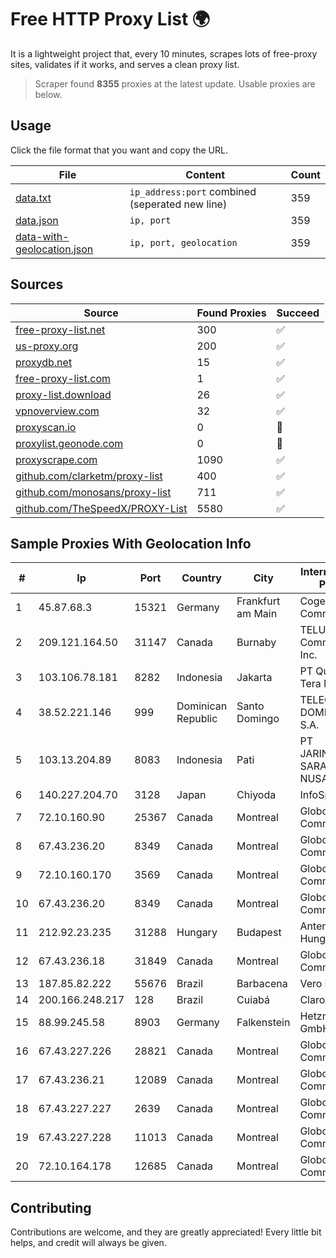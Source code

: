 
# Free HTTP Proxy List 🌍

It is a lightweight project that, every 10 minutes, scrapes lots of free-proxy sites, validates if it works, and serves a clean proxy list.


> Scraper found **8355** proxies at the latest update. Usable proxies are below.

## Usage

Click the file format that you want and copy the URL.


|File|Content|Count|
|----|-------|-----|
|[data.txt](https://raw.githubusercontent.com/themiralay/Proxy-List-World/master/data.txt)|`ip_address:port` combined (seperated new line)|359|
|[data.json](https://raw.githubusercontent.com/themiralay/Proxy-List-World/master/data.json)|`ip, port`|359|
|[data-with-geolocation.json](https://raw.githubusercontent.com/themiralay/Proxy-List-World/master/data-with-geolocation.json)|`ip, port, geolocation`|359|

## Sources

|Source|Found Proxies|Succeed|
|------|-------------|-------|
|[free-proxy-list.net](https://free-proxy-list.net)|300|✅|
|[us-proxy.org](https://www.us-proxy.org)|200|✅|
|[proxydb.net](http://proxydb.net)|15|✅|
|[free-proxy-list.com](https://free-proxy-list.com/?page=&port=&type%5B%5D=http&type%5B%5D=https&up_time=0&search=Search)|1|✅|
|[proxy-list.download](https://www.proxy-list.download/HTTP)|26|✅|
|[vpnoverview.com](https://vpnoverview.com/privacy/anonymous-browsing/free-proxy-servers)|32|✅|
|[proxyscan.io](https://www.proxyscan.io)|0|🚫|
|[proxylist.geonode.com](https://proxylist.geonode.com/api/proxy-list?limit=300&page=1&sort_by=lastChecked&sort_type=desc&protocols=http,https)|0|🚫|
|[proxyscrape.com](https://api.proxyscrape.com/v2/?request=displayproxies&protocol=http&timeout=10000&country=all&ssl=all&anonymity=all)|1090|✅|
|[github.com/clarketm/proxy-list](https://raw.githubusercontent.com/clarketm/proxy-list/master/proxy-list-raw.txt)|400|✅|
|[github.com/monosans/proxy-list](https://raw.githubusercontent.com/monosans/proxy-list/main/proxies/http.txt)|711|✅|
|[github.com/TheSpeedX/PROXY-List](https://raw.githubusercontent.com/TheSpeedX/PROXY-List/master/http.txt)|5580|✅|


## Sample Proxies With Geolocation Info

|#|Ip|Port|Country|City|Internet Service Provider|
|-|--|----|-------|----|-------------------------|
|1|45.87.68.3|15321|Germany|Frankfurt am Main|Cogent Communications|
|2|209.121.164.50|31147|Canada|Burnaby|TELUS Communications Inc.|
|3|103.106.78.181|8282|Indonesia|Jakarta|PT Quantum Tera Multimedia|
|4|38.52.221.146|999|Dominican Republic|Santo Domingo|TELECABLE DOMINICANO, S.A.|
|5|103.13.204.89|8083|Indonesia|Pati|PT JARINGANKU SARANA NUSANTARA|
|6|140.227.204.70|3128|Japan|Chiyoda|InfoSphere|
|7|72.10.160.90|25367|Canada|Montreal|GloboTech Communications|
|8|67.43.236.20|8349|Canada|Montreal|GloboTech Communications|
|9|72.10.160.170|3569|Canada|Montreal|GloboTech Communications|
|10|67.43.236.20|8349|Canada|Montreal|GloboTech Communications|
|11|212.92.23.235|31288|Hungary|Budapest|Antenna Hungaria|
|12|67.43.236.18|31849|Canada|Montreal|GloboTech Communications|
|13|187.85.82.222|55676|Brazil|Barbacena|Vero Internet|
|14|200.166.248.217|128|Brazil|Cuiabá|Claro S.A|
|15|88.99.245.58|8903|Germany|Falkenstein|Hetzner Online GmbH|
|16|67.43.227.226|28821|Canada|Montreal|GloboTech Communications|
|17|67.43.236.21|12089|Canada|Montreal|GloboTech Communications|
|18|67.43.227.227|2639|Canada|Montreal|GloboTech Communications|
|19|67.43.227.228|11013|Canada|Montreal|GloboTech Communications|
|20|72.10.164.178|12685|Canada|Montreal|GloboTech Communications|



## Contributing

Contributions are welcome, and they are greatly appreciated! Every
little bit helps, and credit will always be given.

